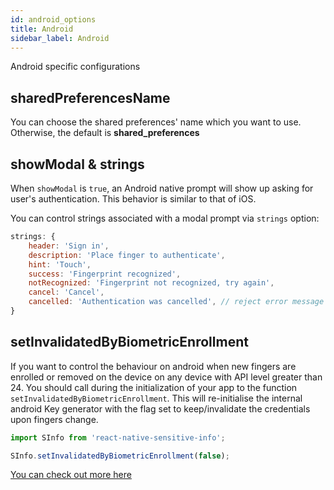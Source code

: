 ```yaml
---
id: android_options
title: Android
sidebar_label: Android
---
```


Android specific configurations

## sharedPreferencesName

You can choose the shared preferences' name which you want to use. Otherwise, the default is **shared_preferences**

## showModal & strings

When `showModal` is `true`, an Android native prompt will show up asking for user's authentication. This behavior is similar to that of iOS.

You can control strings associated with a modal prompt via `strings` option:

```javascript
strings: {
    header: 'Sign in',
    description: 'Place finger to authenticate',
    hint: 'Touch',
    success: 'Fingerprint recognized',
    notRecognized: 'Fingerprint not recognized, try again',
    cancel: 'Cancel',
    cancelled: 'Authentication was cancelled', // reject error message
}
```

## setInvalidatedByBiometricEnrollment

If you want to control the behaviour on android when new fingers are enrolled or removed on the device on any device with API level greater than 24. You should call during the initialization of your app to the function `setInvalidatedByBiometricEnrollment`. This will re-initialise the internal android Key generator with the flag set to keep/invalidate the credentials upon fingers change.

```javascript
import SInfo from 'react-native-sensitive-info';

SInfo.setInvalidatedByBiometricEnrollment(false);
```

[You can check out more here](https://developer.android.com/reference/android/security/keystore/KeyGenParameterSpec.Builder#setInvalidatedByBiometricEnrollment(boolean))